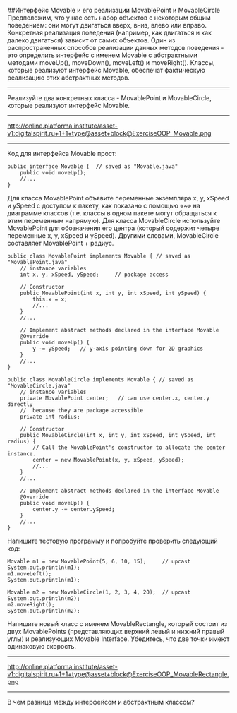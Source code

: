 ##Интерфейс Movable и его реализации MovablePoint и MovableCircle
Предположим, что у нас есть набор объектов с некоторым общим поведением: они могут двигаться вверх, вниз, влево или вправо. Конкретная реализация поведения (например, как двигаться и как далеко двигаться) зависит от самих объектов. Один из распространенных способов реализации данных методов поведения - это определить интерфейс с именем Movable с абстрактными методами moveUp(), moveDown(), moveLeft() и moveRight(). Классы, которые реализуют интерфейс Movable, обеспечат фактическую реализацию этих абстрактных методов.
***
Реализуйте два конкретных класса - MovablePoint и MovableCircle, которые реализуют интерфейс Movable.
***
<http://online.platforma.institute/asset-v1:digitalspirit.ru+1+1+type@asset+block@ExerciseOOP_Movable.png>
***
Код для интерфейса Movable прост:
```
public interface Movable {  // saved as "Movable.java"
    public void moveUp();
    //...
}
```
Для класса MovablePoint объявите переменные экземпляра x, y, xSpeed и ySpeed с доступом к пакету, как показано с помощью «~» на диаграмме классов (т.е. классы в одном пакете могут обращаться к этим переменным напрямую). Для класса MovableCircle используйте MovablePoint для обозначения его центра (который содержит четыре переменные x, y, xSpeed и ySpeed). Другими словами, MovableCircle составляет MovablePoint + радиус.
```
public class MovablePoint implements Movable { // saved as "MovablePoint.java"
    // instance variables
    int x, y, xSpeed, ySpeed;     // package access

    // Constructor
    public MovablePoint(int x, int y, int xSpeed, int ySpeed) {
        this.x = x;
        //...
    }
    //...

    // Implement abstract methods declared in the interface Movable
    @Override
    public void moveUp() {
        y -= ySpeed;   // y-axis pointing down for 2D graphics
    }
    //...
}
```
```
public class MovableCircle implements Movable { // saved as "MovableCircle.java"
    // instance variables
    private MovablePoint center;   // can use center.x, center.y directly
    //  because they are package accessible
    private int radius;

    // Constructor
    public MovableCircle(int x, int y, int xSpeed, int ySpeed, int radius) {
        // Call the MovablePoint's constructor to allocate the center instance.
        center = new MovablePoint(x, y, xSpeed, ySpeed);
        //...
    }
    //...

    // Implement abstract methods declared in the interface Movable
    @Override
    public void moveUp() {
        center.y -= center.ySpeed;
    }
    //...
}
```
Напишите тестовую программу и попробуйте проверить следующий код:
````
Movable m1 = new MovablePoint(5, 6, 10, 15);     // upcast
System.out.println(m1);
m1.moveLeft();
System.out.println(m1);

Movable m2 = new MovableCircle(1, 2, 3, 4, 20);  // upcast
System.out.println(m2);
m2.moveRight();
System.out.println(m2);
````
Напишите новый класс с именем MovableRectangle, который состоит из двух MovablePoints (представляющих верхний левый и нижний правый углы) и реализующих Movable Interface. Убедитесь, что две точки имеют одинаковую скорость.
***
<http://online.platforma.institute/asset-v1:digitalspirit.ru+1+1+type@asset+block@ExerciseOOP_MovableRectangle.png>
***
В чем разница между интерфейсом и абстрактным классом?